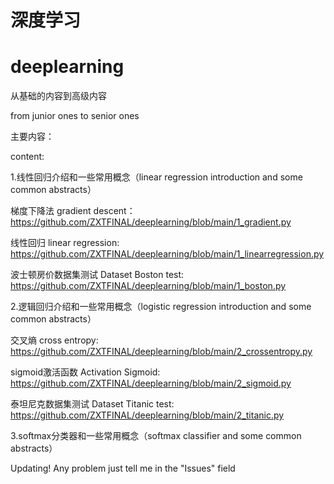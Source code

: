 # 深度学习
# deeplearning

从基础的内容到高级内容

from junior ones to senior ones

主要内容：

content:

1.线性回归介绍和一些常用概念（linear regression introduction and some common abstracts）

梯度下降法 gradient descent： https://github.com/ZXTFINAL/deeplearning/blob/main/1_gradient.py

线性回归 linear regression: https://github.com/ZXTFINAL/deeplearning/blob/main/1_linearregression.py

波士顿房价数据集测试 Dataset Boston test: https://github.com/ZXTFINAL/deeplearning/blob/main/1_boston.py

2.逻辑回归介绍和一些常用概念（logistic regression introduction and some common abstracts）

交叉熵 cross entropy: https://github.com/ZXTFINAL/deeplearning/blob/main/2_crossentropy.py

sigmoid激活函数 Activation Sigmoid: https://github.com/ZXTFINAL/deeplearning/blob/main/2_sigmoid.py

泰坦尼克数据集测试 Dataset Titanic test: https://github.com/ZXTFINAL/deeplearning/blob/main/2_titanic.py

3.softmax分类器和一些常用概念（softmax classifier and some common abstracts）

Updating! Any problem just tell me in the "Issues" field
